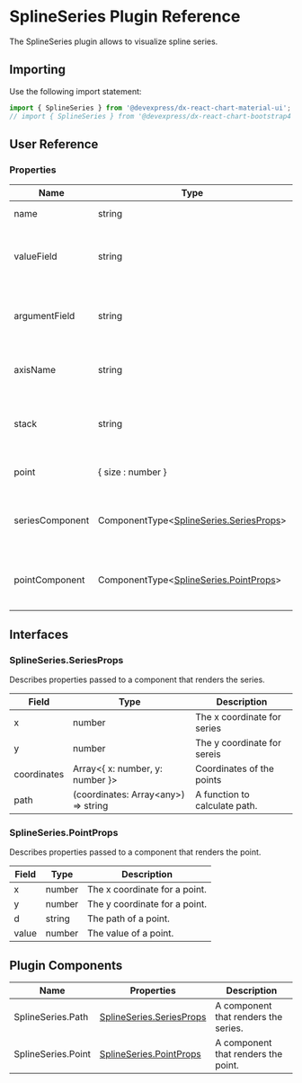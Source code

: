 # SplineSeries Plugin Reference

The SplineSeries plugin allows to visualize spline series.

## Importing

Use the following import statement:

```js
import { SplineSeries } from '@devexpress/dx-react-chart-material-ui';
// import { SplineSeries } from '@devexpress/dx-react-chart-bootstrap4';
```
## User Reference

### Properties

Name | Type | Default | Description
-----|------|---------|------------
name | string | | A series name.
valueField | string | | Data field provides values for series points.
argumentField | string | | Data field provides arguments for series points.
axisName | string | | Axis to which the series is bonded.
stack | string | | Specifies which stack the series should belongs to.
point | { size : number } | point: { size: 7 } | Specifies point options.
seriesComponent | ComponentType&lt;[SplineSeries.SeriesProps](#splineseriesseriesprops)&gt; | | A component that renders the series.
pointComponent | ComponentType&lt;[SplineSeries.PointProps](#splineseriespointprops)&gt; | | A component that renders the points.

## Interfaces

### SplineSeries.SeriesProps

Describes properties passed to a component that renders the series.

Field | Type | Description
------|------|------------
x | number | The x coordinate for series
y | number | The y coordinate for sereis
coordinates | Array&lt;{ x: number, y: number }&gt; | Coordinates of the points
path | (coordinates: Array&lt;any&gt;) => string | A function to calculate path.

### SplineSeries.PointProps

Describes properties passed to a component that renders the point.

Field | Type | Description
------|------|------------
x | number | The x coordinate for a point.
y | number | The y coordinate for a point.
d | string | The path of a point.
value | number | The value of a point.

## Plugin Components

Name | Properties | Description
-----|------------|------------
SplineSeries.Path | [SplineSeries.SeriesProps](#splineseriesseriesprops) | A component that renders the series.
SplineSeries.Point | [SplineSeries.PointProps](#splineseriespointprops) | A component that renders the point.
